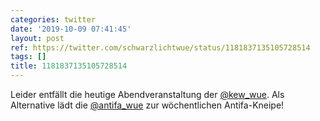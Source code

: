 ```yaml
---
categories: twitter
date: '2019-10-09 07:41:45'
layout: post
ref: https://twitter.com/schwarzlichtwue/status/1181837135105728514
tags: []
title: 1181837135105728514
---
```

Leider entfällt die heutige Abendveranstaltung der [@kew_wue](https://twitter.com/kew_wue). Als Alternative lädt die [@antifa_wue](https://twitter.com/antifa_wue) zur wöchentlichen Antifa-Kneipe! 